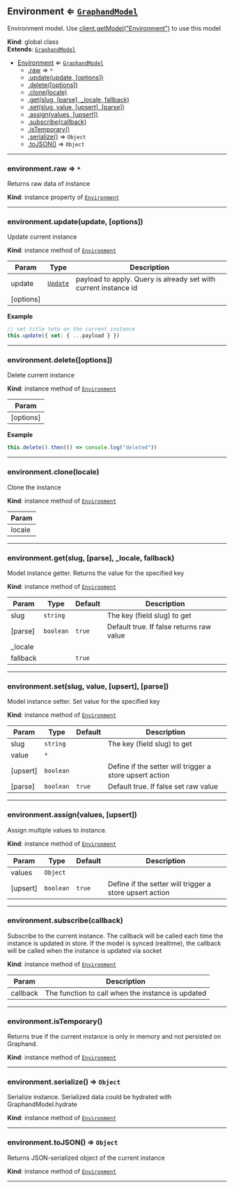 <a name="Environment"></a>

## Environment ⇐ [<code>GraphandModel</code>](GraphandModel.md#GraphandModel)
Environment model. Use [client.getModel("Environment")](GraphandClient.md#GraphandClient+getModel) to use this model

**Kind**: global class  
**Extends**: [<code>GraphandModel</code>](GraphandModel.md#GraphandModel)  

* [Environment](Environment.md#Environment) ⇐ [<code>GraphandModel</code>](GraphandModel.md#GraphandModel)
    * [.raw](#GraphandModel+raw) ⇒ <code>\*</code>
    * [.update(update, [options])](#GraphandModel+update)
    * [.delete([options])](#GraphandModel+delete)
    * [.clone(locale)](#GraphandModel+clone)
    * [.get(slug, [parse], _locale, fallback)](#GraphandModel+get)
    * [.set(slug, value, [upsert], [parse])](#GraphandModel+set)
    * [.assign(values, [upsert])](#GraphandModel+assign)
    * [.subscribe(callback)](#GraphandModel+subscribe)
    * [.isTemporary()](#GraphandModel+isTemporary)
    * [.serialize()](#GraphandModel+serialize) ⇒ <code>Object</code>
    * [.toJSON()](#GraphandModel+toJSON) ⇒ <code>Object</code>


* * *

<a name="GraphandModel+raw"></a>

### environment.raw ⇒ <code>\*</code>
Returns raw data of instance

**Kind**: instance property of [<code>Environment</code>](Environment.md#Environment)  

* * *

<a name="GraphandModel+update"></a>

### environment.update(update, [options])
Update current instance

**Kind**: instance method of [<code>Environment</code>](Environment.md#Environment)  

| Param | Type | Description |
| --- | --- | --- |
| update | [<code>Update</code>](typedef.md#Update) | payload to apply. Query is already set with current instance id |
| [options] |  |  |

**Example**  
```js
// set title toto on the current instance
this.update({ set: { ...payload } })
```

* * *

<a name="GraphandModel+delete"></a>

### environment.delete([options])
Delete current instance

**Kind**: instance method of [<code>Environment</code>](Environment.md#Environment)  

| Param |
| --- |
| [options] | 

**Example**  
```js
this.delete().then(() => console.log("deleted"))
```

* * *

<a name="GraphandModel+clone"></a>

### environment.clone(locale)
Clone the instance

**Kind**: instance method of [<code>Environment</code>](Environment.md#Environment)  

| Param |
| --- |
| locale | 


* * *

<a name="GraphandModel+get"></a>

### environment.get(slug, [parse], _locale, fallback)
Model instance getter. Returns the value for the specified key

**Kind**: instance method of [<code>Environment</code>](Environment.md#Environment)  

| Param | Type | Default | Description |
| --- | --- | --- | --- |
| slug | <code>string</code> |  | The key (field slug) to get |
| [parse] | <code>boolean</code> | <code>true</code> | Default true. If false returns raw value |
| _locale |  |  |  |
| fallback |  | <code>true</code> |  |


* * *

<a name="GraphandModel+set"></a>

### environment.set(slug, value, [upsert], [parse])
Model instance setter. Set value for the specified key

**Kind**: instance method of [<code>Environment</code>](Environment.md#Environment)  

| Param | Type | Default | Description |
| --- | --- | --- | --- |
| slug | <code>string</code> |  | The key (field slug) to get |
| value | <code>\*</code> |  |  |
| [upsert] | <code>boolean</code> |  | Define if the setter will trigger a store upsert action |
| [parse] | <code>boolean</code> | <code>true</code> | Default true. If false set raw value |


* * *

<a name="GraphandModel+assign"></a>

### environment.assign(values, [upsert])
Assign multiple values to instance.

**Kind**: instance method of [<code>Environment</code>](Environment.md#Environment)  

| Param | Type | Default | Description |
| --- | --- | --- | --- |
| values | <code>Object</code> |  |  |
| [upsert] | <code>boolean</code> | <code>true</code> | Define if the setter will trigger a store upsert action |


* * *

<a name="GraphandModel+subscribe"></a>

### environment.subscribe(callback)
Subscribe to the current instance. The callback will be called each time the instance is updated in store.
If the model is synced (realtime), the callback will be called when the instance is updated via socket

**Kind**: instance method of [<code>Environment</code>](Environment.md#Environment)  

| Param | Description |
| --- | --- |
| callback | The function to call when the instance is updated |


* * *

<a name="GraphandModel+isTemporary"></a>

### environment.isTemporary()
Returns true if the current instance is only in memory and not persisted on Graphand.

**Kind**: instance method of [<code>Environment</code>](Environment.md#Environment)  

* * *

<a name="GraphandModel+serialize"></a>

### environment.serialize() ⇒ <code>Object</code>
Serialize instance. Serialized data could be hydrated with GraphandModel.hydrate

**Kind**: instance method of [<code>Environment</code>](Environment.md#Environment)  

* * *

<a name="GraphandModel+toJSON"></a>

### environment.toJSON() ⇒ <code>Object</code>
Returns JSON-serialized object of the current instance

**Kind**: instance method of [<code>Environment</code>](Environment.md#Environment)  

* * *

